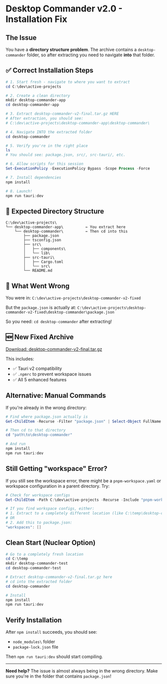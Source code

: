 # Desktop Commander v2.0 - Installation Fix

## The Issue

You have a **directory structure problem**. The archive contains a `desktop-commander` folder, so after extracting you need to navigate **into** that folder.

## ✅ Correct Installation Steps

```powershell
# 1. Start fresh - navigate to where you want to extract
cd C:\dev\active-projects

# 2. Create a clean directory
mkdir desktop-commander-app
cd desktop-commander-app

# 3. Extract desktop-commander-v2-final.tar.gz HERE
# After extraction, you should see:
# C:\dev\active-projects\desktop-commander-app\desktop-commander\

# 4. Navigate INTO the extracted folder
cd desktop-commander

# 5. Verify you're in the right place
ls
# You should see: package.json, src/, src-tauri/, etc.

# 6. Allow scripts for this session
Set-ExecutionPolicy -ExecutionPolicy Bypass -Scope Process -Force

# 7. Install dependencies
npm install

# 8. Launch!
npm run tauri:dev
```

## 📁 Expected Directory Structure

```
C:\dev\active-projects\
└── desktop-commander-app\          ← You extract here
    └── desktop-commander\          ← Then cd into this
        ├── package.json
        ├── tsconfig.json
        ├── src\
        │   ├── components\
        │   └── lib\
        ├── src-tauri\
        │   ├── Cargo.toml
        │   └── src\
        └── README.md
```

## 🔴 What Went Wrong

You were in: `C:\dev\active-projects\desktop-commander-v2-fixed`

But the `package.json` is actually at: `C:\dev\active-projects\desktop-commander-v2-fixed\desktop-commander\package.json`

So you need: `cd desktop-commander` after extracting!

## 🆕 New Fixed Archive

[Download: desktop-commander-v2-final.tar.gz](computer:///mnt/user-data/outputs/desktop-commander-v2-final.tar.gz)

This includes:
- ✅ Tauri v2 compatibility
- ✅ `.npmrc` to prevent workspace issues
- ✅ All 5 enhanced features

## Alternative: Manual Commands

If you're already in the wrong directory:

```powershell
# Find where package.json actually is
Get-ChildItem -Recurse -Filter "package.json" | Select-Object FullName

# Then cd to that directory
cd "path\to\desktop-commander"

# And run
npm install
npm run tauri:dev
```

## Still Getting "workspace" Error?

If you still see the workspace error, there might be a `pnpm-workspace.yaml` or workspace configuration in a parent directory. Try:

```powershell
# Check for workspace configs
Get-ChildItem -Path C:\dev\active-projects -Recurse -Include "pnpm-workspace.yaml","package.json" | Select-Object FullName

# If you find workspace configs, either:
# 1. Extract to a completely different location (like C:\temp\desktop-commander)
# OR
# 2. Add this to package.json:
"workspaces": []
```

## Clean Start (Nuclear Option)

```powershell
# Go to a completely fresh location
cd C:\temp
mkdir desktop-commander-test
cd desktop-commander-test

# Extract desktop-commander-v2-final.tar.gz here
# cd into the extracted folder
cd desktop-commander

# Install
npm install
npm run tauri:dev
```

## Verify Installation

After `npm install` succeeds, you should see:
- `node_modules\` folder
- `package-lock.json` file

Then `npm run tauri:dev` should start compiling.

---

**Need help?** The issue is almost always being in the wrong directory. Make sure you're in the folder that contains `package.json`!
